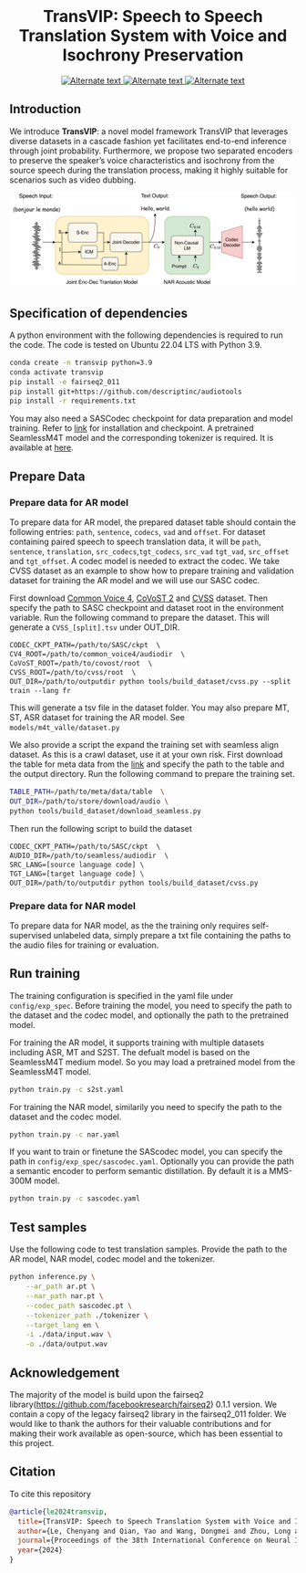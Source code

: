<br>
<p align="center">
<h1 align="center"><strong>TransVIP: Speech to Speech Translation System with Voice and Isochrony Preservation
</strong></h1>
  </p>

<p align="center">
  <a href="https://arxiv.org/abs/2405.17809" target='_**blank**'>
    <img src="https://img.shields.io/badge/arxiv-2405.17809-blue?" alt="Alternate text">
  </a>
  <a href="https://arxiv.org/pdf/2405.17809" target='_blank'>
    <img src="https://img.shields.io/badge/Paper-📖-blue?" alt="Alternate text">
  </a>
  <a href="https://www.microsoft.com/en-us/research/project/transvip/" target='_blank'>
    <img src="https://img.shields.io/badge/Project-&#x1F680-blue" alt="Alternate text">
  </a>
</p>

## Introduction

We introduce <b>TransVIP</b>: a novel model framework TransVIP that leverages diverse datasets in a cascade fashion yet facilitates end-to-end inference through joint probability. Furthermore, we propose two separated encoders to preserve the speaker’s voice characteristics and isochrony from the source speech during the translation process, making it highly suitable for scenarios such as video dubbing.

![这是图片](./assets/overview.png "Magic Gardens")

## Specification of dependencies

A python environment with the following dependencies is required to run the code. The code is tested on Ubuntu 22.04 LTS with Python 3.9.

```bash
conda create -n transvip python=3.9
conda activate transvip
pip install -e fairseq2_011
pip install git+https://github.com/descriptinc/audiotools
pip install -r requirements.txt
```

You may also need a SASCodec checkpoint for data preparation and model training. Refer to [link](https://github.com/nethermanpro/sascodec) for installation and checkpoint. A pretrained SeamlessM4T model and the corresponding tokenizer is required. It is available at [here](https://github.com/facebookresearch/seamless_communication).

## Prepare Data

### Prepare data for AR model

To prepare data for AR model, the prepared dataset table should contain the following entries: `path`, `sentence`, `codecs`, `vad` and `offset`. For dataset containing paired speech to speech translation data, it will be `path`, `sentence`, `translation`, `src_codecs`,`tgt_codecs`, `src_vad` `tgt_vad`, `src_offset` and `tgt_offset`. A codec model is needed to extract the codec. We take CVSS dataset as an example to show how to prepare training and validation dataset for training the AR model and we will use our SASC codec.

First download [Common Voice 4](https://commonvoice.mozilla.org/en/datasets), [CoVoST 2](https://github.com/facebookresearch/covost) and [CVSS](https://github.com/google-research-datasets/cvss) dataset. Then specify the path to SASC checkpoint and dataset root in the environment variable. Run the following command to prepare the dataset. This will generate a `CVSS_[split].tsv` under OUT_DIR.

```
CODEC_CKPT_PATH=/path/to/SASC/ckpt  \
CV4_ROOT=/path/to/common_voice4/audiodir  \
CoVoST_ROOT=/path/to/covost/root  \
CVSS_ROOT=/path/to/cvss/root  \
OUT_DIR=/path/to/outputdir python tools/build_dataset/cvss.py --split train --lang fr
```

This will generate a tsv file in the dataset folder. You may also prepare MT, ST, ASR dataset for training the AR model. See `models/m4t_valle/dataset.py`

We also provide a script the expand the training set with seamless align dataset. As this is a crawl dataset, use it at your own risk. First download the table for meta data from the [link](https://github.com/facebookresearch/seamless_communication/blob/main/docs/m4t/seamless_align_README.md) and specify the path to the table and the output directory. Run the following command to prepare the training set.

```bash
TABLE_PATH=/path/to/meta/data/table  \
OUT_DIR=/path/to/store/download/audio \
python tools/build_dataset/download_seamless.py
```

Then run the following script to build the dataset

```
CODEC_CKPT_PATH=/path/to/SASC/ckpt  \
AUDIO_DIR=/path/to/seamless/audiodir  \
SRC_LANG=[source language code] \
TGT_LANG=[target language code] \
OUT_DIR=/path/to/outputdir python tools/build_dataset/cvss.py
```

### Prepare data for NAR model

To prepare data for NAR model, as the the training only requires self-supervised unlabeled data, simply prepare a txt file containing the paths to the audio files for training or evaluation.

## Run training

The training configuration is specified in the yaml file under `config/exp_spec`. Before training the model, you need to specify the path to the dataset and the codec model, and optionally the path to the pretrained model.

For training the AR model, it supports training with multiple datasets including ASR, MT and S2ST. The defualt model is based on the SeamlessM4T medium model. So you may load a pretrained model from the SeamlessM4T model.

```bash
python train.py -c s2st.yaml 
```

For training the NAR model, similarily you need to specify the path to the dataset and the codec model.

```bash
python train.py -c nar.yaml
```

If you want to train or finetune the SAScodec model, you can specify the path in `config/exp_spec/sascodec.yaml`. Optionally you can provide the path a semantic encoder to perform semantic distillation. By default it is a MMS-300M model.

```bash
python train.py -c sascodec.yaml
```

## Test samples

Use the following code to test translation samples. Provide the path to the AR model, NAR model, codec model and the tokenizer.

```bash
python inference.py \
    --ar_path ar.pt \
    --nar_path nar.pt \
    --codec_path sascodec.pt \
    --tokenizer_path ./tokenizer \
    --target_lang en \
    -i ./data/input.wav \
    -o ./data/output.wav
```

## Acknowledgement

The majority of the model is build upon the fairseq2 library(<https://github.com/facebookresearch/fairseq2>) 0.1.1 version. We contain a copy of the legacy fairseq2 library in the fairseq2_011 folder. We would like to thank the authors for their valuable contributions and for making their work available as open-source, which has been essential to this project.

## Citation

To cite this repository

```bibtex
@article{le2024transvip,
  title={TransVIP: Speech to Speech Translation System with Voice and Isochrony Preservation},
  author={Le, Chenyang and Qian, Yao and Wang, Dongmei and Zhou, Long and Liu, Shujie and Wang, Xiaofei and Yousefi, Midia and Qian, Yanmin and Li, Jinyu and Zhao, Sheng and others},
  journal={Proceedings of the 38th International Conference on Neural Information Processing Systems (NeurIPS 2024)},
  year={2024}
}
```
